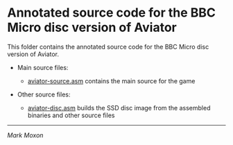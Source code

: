 # Annotated source code for the BBC Micro disc version of Aviator

This folder contains the annotated source code for the BBC Micro disc version of Aviator.

* Main source files:

  * [aviator-source.asm](aviator-source.admin) contains the main source for the game

* Other source files:

  * [aviator-disc.asm](aviator-disc.admin) builds the SSD disc image from the assembled binaries and other source files

---

_Mark Moxon_
